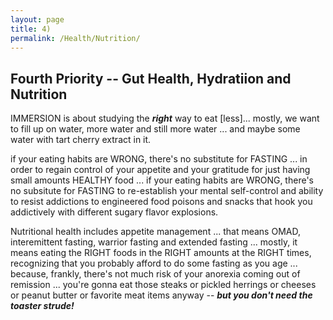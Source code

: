 ```yaml
---
layout: page
title: 4)
permalink: /Health/Nutrition/
---
```





## Fourth Priority -- Gut Health, Hydratiion and Nutrition

IMMERSION is about studying the ***right*** way to eat [less]... mostly, we want to fill up on water, more water and still more water  ... and maybe some water with tart cherry extract in it.


if your eating habits are WRONG, there's no substitute for FASTING ... in order to regain control of your appetite and your gratitude for just having small amounts HEALTHY food ... if your eating habits are WRONG, there's no subsitute for FASTING to re-establish your mental self-control and ability to resist addictions to engineered food poisons and snacks that hook you addictively with different sugary flavor explosions.

Nutritional health includes appetite management ... that means OMAD, interemittent fasting, warrior fasting and extended fasting ... mostly, it means eating the RIGHT foods in the RIGHT amounts at the RIGHT times, recognizing that you probably afford to do some fasting as you age ... because, frankly, there's not much risk of your anorexia coming out of remission ... you're gonna eat those steaks or pickled herrings or cheeses or peanut butter or favorite meat items anyway -- ***but you don't need the toaster strude!***

